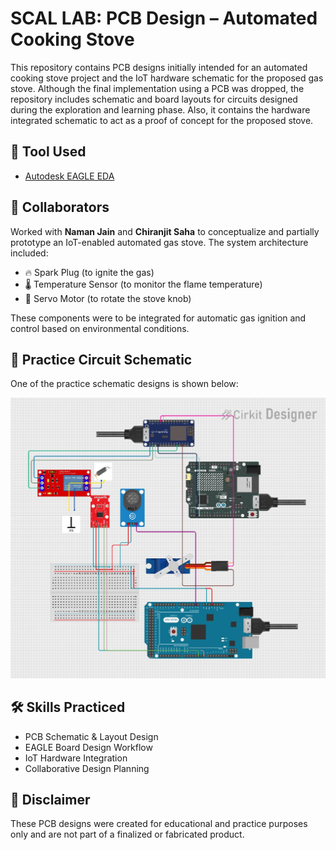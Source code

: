 # SCAL LAB: PCB Design – Automated Cooking Stove 

This repository contains PCB designs initially intended for an automated cooking stove project and the IoT hardware schematic for the proposed gas stove. Although the final implementation using a PCB was dropped, the repository includes schematic and board layouts for circuits designed during the exploration and learning phase.
Also, it contains the hardware   integrated schematic to act as a proof of concept for the proposed stove.


## 🔧 Tool Used

- [Autodesk EAGLE EDA](https://www.autodesk.com/products/eagle/overview)

## 🤝 Collaborators

Worked with **Naman Jain** and **Chiranjit Saha** to conceptualize and partially prototype an IoT-enabled automated gas stove. The system architecture included:

- 🔥 Spark Plug  (to ignite the gas)
- 🌡️ Temperature Sensor (to monitor the flame temperature)
- 🔁 Servo Motor (to rotate the stove knob)

These components were to be integrated for automatic gas ignition and control based on environmental conditions.

## 🧩 Practice Circuit Schematic

One of the practice schematic designs is shown below:

![Circuit Schematic](schematic_gas_stove.jpg) <!-- Make sure this path matches your repo file structure -->


## 🛠️ Skills Practiced

- PCB Schematic & Layout Design
- EAGLE Board Design Workflow
- IoT Hardware Integration
- Collaborative Design Planning

## 📌 Disclaimer

These PCB designs were created for educational and practice purposes only and are not part of a finalized or fabricated product.


